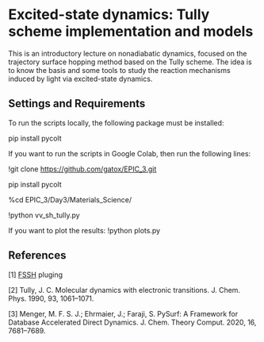 # Excited-state dynamics: Tully scheme implementation and models
This is an introductory lecture on nonadiabatic dynamics, focused on the trajectory surface hopping method based on the Tully scheme. The idea is to know the basis and some tools to study the reaction mechanisms induced by light via excited-state dynamics.
## Settings and Requirements
To run the scripts locally, the following package must be installed:  

pip install pycolt

If you want to run the scripts in Google Colab, then run the following lines:

!git clone https://github.com/gatox/EPIC_3.git

pip install pycolt

%cd EPIC_3/Day3/Materials_Science/

!python vv_sh_tully.py

If you want to plot the results:
!python plots.py
## References
[1] [FSSH](https://github.com/gatox/SH_Tully.git) pluging

[2] Tully, J. C. Molecular dynamics with electronic transitions. J. Chem. Phys. 1990, 93,
1061–1071.

[3] Menger, M. F. S. J.; Ehrmaier, J.; Faraji, S. PySurf: A Framework for Database
Accelerated Direct Dynamics. J. Chem. Theory Comput. 2020, 16, 7681–7689.
